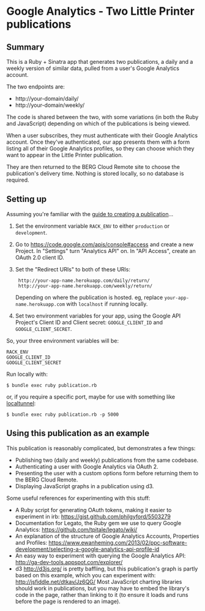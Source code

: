 
# Google Analytics - Two Little Printer publications

## Summary

This is a Ruby + Sinatra app that generates two publications, a daily and a weekly version of similar data, pulled from a user's Google Analytics account.

The two endpoints are:

* http://your-domain/daily/
* http://your-domain/weekly/

The code is shared between the two, with some variations (in both the Ruby and JavaScript) depending on which of the publications is being viewed.

When a user subscribes, they must authenticate with their Google Analytics account. Once they've authenticated, our app presents them with a form listing all of their Google Analytics profiles, so they can choose which they want to appear in the Little Printer publication.

They are then returned to the BERG Cloud Remote site to choose the publication's delivery time. Nothing is stored locally, so no database is required.


## Setting up

Assuming you're familiar with the [guide to creating a publication](http://remote.bergcloud.com/developers/reference)...

1. Set the environment variable `RACK_ENV` to either `production` or `development`.

2. Go to https://code.google.com/apis/console#access and create a new Project. In "Settings" turn "Analytics API" on. In "API Access", create an OAuth 2.0 client ID.

3. Set the "Redirect URIs" to both of these URIs:

        http://your-app-name.herokuapp.com/daily/return/  
        http://your-app-name.herokuapp.com/weekly/return/

    Depending on where the publication is hosted. eg, replace `your-app-name.herokuapp.com` with `localhost` if running locally. 

4. Set two environment variables for your app, using the Google API Project's Client ID and Client secret: `GOOGLE_CLIENT_ID` and `GOOGLE_CLIENT_SECRET`.

So, your three environment variables will be:

    RACK_ENV
    GOOGLE_CLIENT_ID
    GOOGLE_CLIENT_SECRET

Run locally with:

    $ bundle exec ruby publication.rb

or, if you require a specific port, maybe for use with something like [localtunnel](http://progrium.com/localtunnel/):

    $ bundle exec ruby publication.rb -p 5000


## Using this publication as an example

This publication is reasonably complicated, but demonstrates a few things:

* Publishing two (daily and weekly) publications from the same codebase.
* Authenticating a user with Google Analytics via OAuth 2.
* Presenting the user with a custom options form before returning them to the BERG Cloud Remote.
* Displaying JavaScript graphs in a publication using d3.

Some useful references for experimenting with this stuff:

* A Ruby script for generating OAuth tokens, making it easier to experiment in irb: https://gist.github.com/philgyford/5503279 
* Documentation for Legato, the Ruby gem we use to query Google Analytics:
https://github.com/tpitale/legato/wiki/
* An explanation of the structure of Google Analytics Accounts, Properties and Profiles: https://www.ewanheming.com/2013/02/ppc-software-development/selecting-a-google-analytics-api-profile-id
* An easy way to experiment with querying the Google Analytics API: http://ga-dev-tools.appspot.com/explorer/
* d3 <http://d3js.org/> is pretty baffling, but this publication's graph is partly based on this example, which you can experiment with: http://jsfiddle.net/dtkav/Jz6QG/ Most JavaScript charting libraries should work in publications, but you may have to embed the library's code in the page, rather than linking to it (to ensure it loads and runs before the page is rendered to an image).
